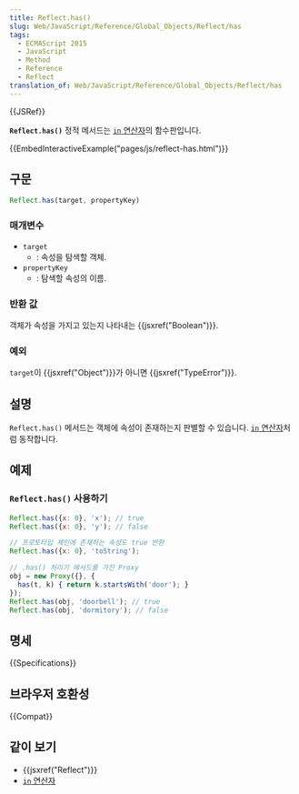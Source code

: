 ```yaml
---
title: Reflect.has()
slug: Web/JavaScript/Reference/Global_Objects/Reflect/has
tags:
  - ECMAScript 2015
  - JavaScript
  - Method
  - Reference
  - Reflect
translation_of: Web/JavaScript/Reference/Global_Objects/Reflect/has
---
```


{{JSRef}}

**`Reflect.has()`** 정적 메서드는 [`in` 연산자](/ko/docs/Web/JavaScript/Reference/Operators/in)의 함수판입니다.

{{EmbedInteractiveExample("pages/js/reflect-has.html")}}

## 구문

```js
Reflect.has(target, propertyKey)
```

### 매개변수

- `target`
  - : 속성을 탐색할 객체.
- `propertyKey`
  - : 탐색할 속성의 이름.

### 반환 값

객체가 속성을 가지고 있는지 나타내는 {{jsxref("Boolean")}}.

### 예외

`target`이 {{jsxref("Object")}}가 아니면 {{jsxref("TypeError")}}.

## 설명

`Reflect.has()` 메서드는 객체에 속성이 존재하는지 판별할 수 있습니다. [`in` 연산자](/ko/docs/Web/JavaScript/Reference/Operators/in)처럼 동작합니다.

## 예제

### `Reflect.has()` 사용하기

```js
Reflect.has({x: 0}, 'x'); // true
Reflect.has({x: 0}, 'y'); // false

// 프로토타입 체인에 존재하는 속성도 true 반환
Reflect.has({x: 0}, 'toString');

// .has() 처리기 메서드를 가진 Proxy
obj = new Proxy({}, {
  has(t, k) { return k.startsWith('door'); }
});
Reflect.has(obj, 'doorbell'); // true
Reflect.has(obj, 'dormitory'); // false
```

## 명세

{{Specifications}}

## 브라우저 호환성

{{Compat}}

## 같이 보기

- {{jsxref("Reflect")}}
- [`in` 연산자](/ko/docs/Web/JavaScript/Reference/Operators/in)
